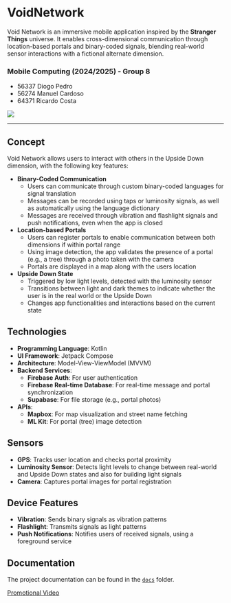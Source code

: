 # VoidNetwork

Void Network is an immersive mobile application inspired by the **Stranger Things** universe. It enables cross-dimensional communication through location-based portals and binary-coded signals, blending real-world sensor interactions with a fictional alternate dimension.

### Mobile Computing (2024/2025) - Group 8
- 56337 Diogo Pedro
- 56274 Manuel Cardoso
- 64371 Ricardo Costa

![](https://skillicons.dev/icons?i=kotlin,androidstudio,firebase,supabase)

---

## Concept

Void Network allows users to interact with others in the Upside Down dimension, with the following key features:

- **Binary-Coded Communication**
	- Users can communicate through custom binary-coded languages for signal translation
	- Messages can be recorded using taps or luminosity signals, as well as automatically using the language dictionary
	- Messages are received through vibration and flashlight signals and push notifications, even when the app is closed
- **Location-based Portals**
	- Users can register portals to enable communication between both dimensions if within portal range
	- Using image detection, the app validates the presence of a portal (e.g., a tree) through a photo taken with the camera
	- Portals are displayed in a map along with the users location
- **Upside Down State**
	- Triggered by low light levels, detected with the luminosity sensor
	- Transitions between light and dark themes to indicate whether the user is in the real world or the Upside Down
	- Changes app functionalities and interactions based on the current state

## Technologies

- **Programming Language**: Kotlin
- **UI Framework**: Jetpack Compose
- **Architecture**: Model-View-ViewModel (MVVM)
- **Backend Services**:
  - **Firebase Auth**: For user authentication
  - **Firebase Real-time Database**: For real-time message and portal synchronization
  - **Supabase**: For file storage (e.g., portal photos)
- **APIs**:
  - **Mapbox**: For map visualization and street name fetching
  - **ML Kit**: For portal (tree) image detection

## Sensors

- **GPS**: Tracks user location and checks portal proximity
- **Luminosity Sensor**: Detects light levels to change between real-world and Upside Down states and also for building light signals
- **Camera**: Captures portal images for portal registration

## Device Features

- **Vibration**: Sends binary signals as vibration patterns
- **Flashlight**: Transmits signals as light patterns
- **Push Notifications**: Notifies users of received signals, using a foreground service


## Documentation

The project documentation can be found in the [`docs`](./docs) folder.

[Promotional Video](./docs//video.mp4)